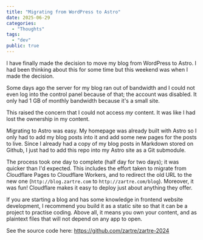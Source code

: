 ```yaml
---
title: "Migrating from WordPress to Astro"
date: 2025-06-29
categories:
  - "Thoughts"
tags:
  - "dev"
public: true
---
```


I have finally made the decision to move my blog from WordPress to Astro.
I had been thinking about this for some time but this weekend was
when I made the decision.

Some days ago the server for my blog ran out of bandwidth and I could
not even log into the control panel because of that; the account was
disabled. It only had 1 GB of monthly bandwidth because it's a small
site.

This raised the concern that I could not access _my_ content.
It was like I had lost the ownership in my content.

Migrating to Astro was easy. My homepage was already built with Astro
so I only had to add my blog posts into it and add some new pages
for the posts to live. Since I already had a copy of my blog posts in
Markdown stored on Github, I just had to add this repo into my Astro
site as a Git submodule.

The process took one day to complete (half day for two days); it was
quicker than I'd expected. This includes the effort taken to migrate
from Cloudflare Pages to Cloudflare Workers, and to redirect the old
URL to the new one (`http://blog.zartre.com` to `http://zartre.com/blog`).
Moreover, it was fun! Cloudflare makes it easy to deploy just about
anything they offer.

If you are starting a blog and has some knowledge in frontend website
development, I recommend you build it as a static site so that it can
be a project to practise coding. Above all, it means you own your
content, and as plaintext files that will not depend on any app to open.

See the source code here: https://github.com/zartre/zartre-2024
